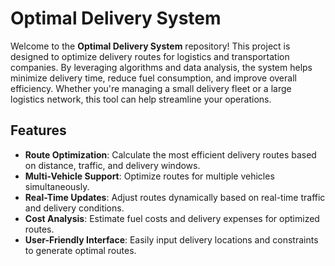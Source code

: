 # Optimal Delivery System

Welcome to the **Optimal Delivery System** repository! This project is designed to optimize delivery routes for logistics and transportation companies. By leveraging algorithms and data analysis, the system helps minimize delivery time, reduce fuel consumption, and improve overall efficiency. Whether you're managing a small delivery fleet or a large logistics network, this tool can help streamline your operations.

## Features

- **Route Optimization**: Calculate the most efficient delivery routes based on distance, traffic, and delivery windows.
- **Multi-Vehicle Support**: Optimize routes for multiple vehicles simultaneously.
- **Real-Time Updates**: Adjust routes dynamically based on real-time traffic and delivery conditions.
- **Cost Analysis**: Estimate fuel costs and delivery expenses for optimized routes.
- **User-Friendly Interface**: Easily input delivery locations and constraints to generate optimal routes.
